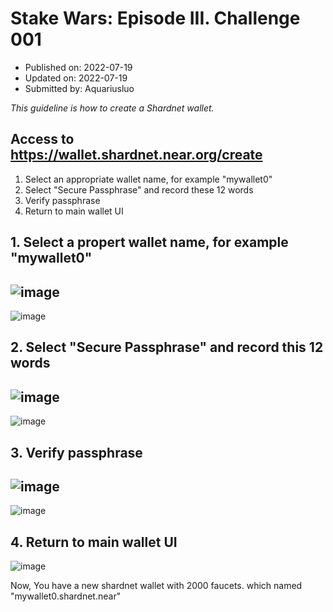 # Stake Wars: Episode III. Challenge 001
* Published on: 2022-07-19
* Updated on: 2022-07-19
* Submitted by: Aquariusluo

*_This guideline is how to create a Shardnet wallet._*

## Access to https://wallet.shardnet.near.org/create

1. Select an appropriate wallet name, for example "mywallet0"
2. Select "Secure Passphrase" and record these 12 words
3. Verify passphrase
4. Return to main wallet UI

## 1. Select a propert wallet name, for example "mywallet0"
![image](https://github.com/aquariusluo/Stakewars-III/blob/main/challenges/images/wallet-0.png)
---
![image](https://github.com/aquariusluo/Stakewars-III/blob/main/challenges/images/wallet-1.png)

## 2. Select "Secure Passphrase" and record this 12 words
![image](https://github.com/aquariusluo/Stakewars-III/blob/main/challenges/images/wallet-2.png)
---
![image](https://github.com/aquariusluo/Stakewars-III/blob/main/challenges/images/wallet-3.png)

## 3. Verify passphrase
![image](https://github.com/aquariusluo/Stakewars-III/blob/main/challenges/images/wallet-4.png)
---
![image](https://github.com/aquariusluo/Stakewars-III/blob/main/challenges/images/wallet-5.png)

## 4. Return to main wallet UI
![image](https://github.com/aquariusluo/Stakewars-III/blob/main/challenges/images/wallet-6.png)

Now, You have a new shardnet wallet with 2000 faucets. which named "mywallet0.shardnet.near"
